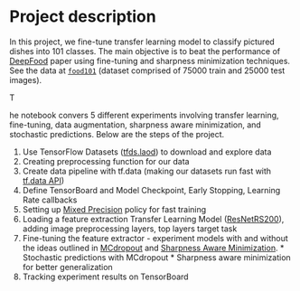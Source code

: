 # Project description
In this project, we fine-tune transfer learning model to classify pictured dishes into 101 classes. The main objective is to beat the performance of [DeepFood](https://www.researchgate.net/publication/304163308_DeepFood_Deep_Learning-Based_Food_Image_Recognition_for_Computer-Aided_Dietary_Assessment) paper using fine-tuning and sharpness minimization techniques. See the data at [`food101`](https://www.tensorflow.org/datasets/catalog/food101) (dataset comprised of 75000 train and 25000 test images). 

T

he notebook convers 5 different experiments involving transfer learning, fine-tuning, data augmentation, sharpness aware minimization, and stochastic predictions. Below are the steps of the project.

  1. Use TensorFlow Datasets ([tfds.laod](https://www.tensorflow.org/datasets/api_docs/python/tfds/load)) to download and explore data
  2. Creating preprocessing function for our data
  3. Create data pipeline with tf.data (making our datasets run fast with [tf.data API](https://www.tensorflow.org/guide/data_performance))
  4.  Define TensorBoard and Model Checkpoint, Early Stopping, Learning Rate callbacks
  5. Setting up [Mixed Precision](https://www.tensorflow.org/guide/mixed_precision) policy for fast training 
  6. Loading a feature extraction Transfer Learning Model ([ResNetRS200](https://www.tensorflow.org/api_docs/python/tf/keras/applications/resnet_rs/ResNetRS200)), adding image preprocessing layers, top layers target task
  7. Fine-tuning the feature extractor - experiment models with and without the ideas outlined in [MCdropout](https://arxiv.org/abs/1506.02142) and [Sharpness Aware Minimization](https://arxiv.org/abs/2010.01412).
    * Stochastic predictions with MCdropout
    * Sharpness aware minimization for better generalization
  8. Tracking experiment results on TensorBoard
